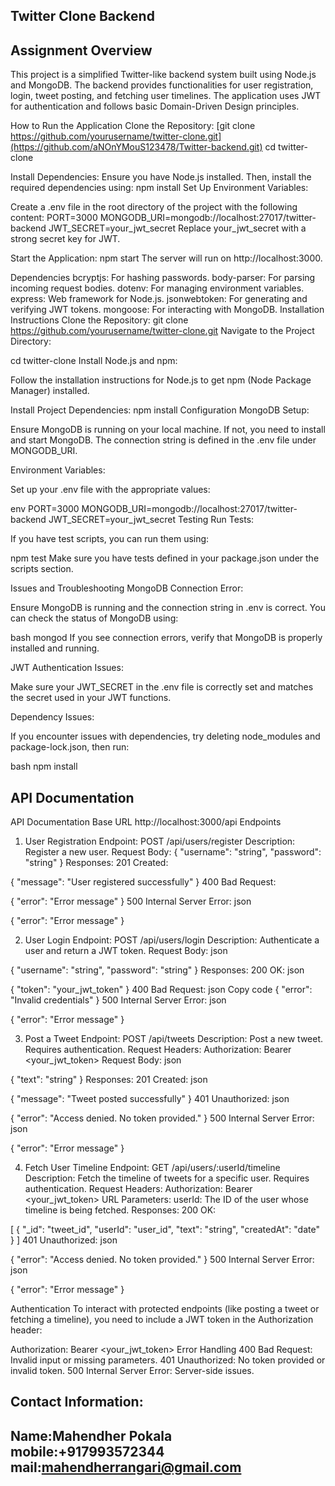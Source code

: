 Twitter Clone Backend
---------------------
Assignment Overview
--------------------
This project is a simplified Twitter-like backend system built using Node.js and MongoDB. The backend provides functionalities for user registration, login, tweet posting, and fetching user timelines. The application uses JWT for authentication and follows basic Domain-Driven Design principles.

How to Run the Application
Clone the Repository:
[git clone https://github.com/yourusername/twitter-clone.git](https://github.com/aNOnYMouS123478/Twitter-backend.git)
cd twitter-clone

Install Dependencies:
Ensure you have Node.js installed. Then, install the required dependencies using:
npm install
Set Up Environment Variables:

Create a .env file in the root directory of the project with the following content:
PORT=3000
MONGODB_URI=mongodb://localhost:27017/twitter-backend
JWT_SECRET=your_jwt_secret
Replace your_jwt_secret with a strong secret key for JWT.

Start the Application:
npm start
The server will run on http://localhost:3000.

Dependencies
bcryptjs: For hashing passwords.
body-parser: For parsing incoming request bodies.
dotenv: For managing environment variables.
express: Web framework for Node.js.
jsonwebtoken: For generating and verifying JWT tokens.
mongoose: For interacting with MongoDB.
Installation Instructions
Clone the Repository:
git clone https://github.com/yourusername/twitter-clone.git
Navigate to the Project Directory:

cd twitter-clone
Install Node.js and npm:

Follow the installation instructions for Node.js to get npm (Node Package Manager) installed.

Install Project Dependencies:
npm install
Configuration
MongoDB Setup:

Ensure MongoDB is running on your local machine. If not, you need to install and start MongoDB. The connection string is defined in the .env file under MONGODB_URI.

Environment Variables:

Set up your .env file with the appropriate values:

env
PORT=3000
MONGODB_URI=mongodb://localhost:27017/twitter-backend
JWT_SECRET=your_jwt_secret
Testing
Run Tests:

If you have test scripts, you can run them using:

npm test
Make sure you have tests defined in your package.json under the scripts section.

Issues and Troubleshooting
MongoDB Connection Error:

Ensure MongoDB is running and the connection string in .env is correct. You can check the status of MongoDB using:

bash
mongod
If you see connection errors, verify that MongoDB is properly installed and running.

JWT Authentication Issues:

Make sure your JWT_SECRET in the .env file is correctly set and matches the secret used in your JWT functions.

Dependency Issues:

If you encounter issues with dependencies, try deleting node_modules and package-lock.json, then run:

bash
npm install





API Documentation
------------------

API Documentation
Base URL
http://localhost:3000/api
Endpoints
1. User Registration
Endpoint: POST /api/users/register
Description: Register a new user.
Request Body:
{
  "username": "string",
  "password": "string"
}
Responses:
201 Created:


{
  "message": "User registered successfully"
}
400 Bad Request:


{
  "error": "Error message"
}
500 Internal Server Error:
json

{
  "error": "Error message"
}

2. User Login
Endpoint: POST /api/users/login
Description: Authenticate a user and return a JWT token.
Request Body:
json

{
  "username": "string",
  "password": "string"
}
Responses:
200 OK:
json

{
  "token": "your_jwt_token"
}
400 Bad Request:
json
Copy code
{
  "error": "Invalid credentials"
}
500 Internal Server Error:
json

{
  "error": "Error message"
}


3. Post a Tweet
Endpoint: POST /api/tweets
Description: Post a new tweet. Requires authentication.
Request Headers:
Authorization: Bearer <your_jwt_token>
Request Body:
json

{
  "text": "string"
}
Responses:
201 Created:
json

{
  "message": "Tweet posted successfully"
}
401 Unauthorized:
json

{
  "error": "Access denied. No token provided."
}
500 Internal Server Error:
json

{
  "error": "Error message"
}


4. Fetch User Timeline
Endpoint: GET /api/users/:userId/timeline
Description: Fetch the timeline of tweets for a specific user. Requires authentication.
Request Headers:
Authorization: Bearer <your_jwt_token>
URL Parameters:
userId: The ID of the user whose timeline is being fetched.
Responses:
200 OK:

[
  {
    "_id": "tweet_id",
    "userId": "user_id",
    "text": "string",
    "createdAt": "date"
  }
]
401 Unauthorized:
json

{
  "error": "Access denied. No token provided."
}
500 Internal Server Error:
json

{
  "error": "Error message"
}


Authentication
To interact with protected endpoints (like posting a tweet or fetching a timeline), you need to include a JWT token in the Authorization header:

Authorization: Bearer <your_jwt_token>
Error Handling
400 Bad Request: Invalid input or missing parameters.
401 Unauthorized: No token provided or invalid token.
500 Internal Server Error: Server-side issues.

   Contact Information:
------------------------------
Name:Mahendher Pokala
mobile:+917993572344
mail:mahendherrangari@gmail.com
-------------------------------
